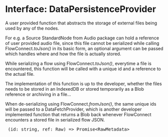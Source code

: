 # Interface: DataPersistenceProvider

A user provided function that abstracts the storage of external files being used by any of the nodes.

For e.g. a <Ref to="/reference/standard-nodes/audio/source">Source</Ref> StandardNode from <Ref to="/reference/standard-nodes/audio">Audio</Ref> package can hold a reference of user provided audio file, since this file cannot be serialized while calling <Ref to="/reference/api/classes/flow-connect#tojson">FlowConnect<em>.toJson()</em></Ref> in its basic form, an optional argument can be passed which handles where and how the file is actually stored.

While serializing a flow using <Ref to="/reference/api/classes/flow-connect#tojson">FlowConnect<em>.toJson()</em></Ref>, everytime a file is encountered, this function will be called with a unique id and a reference to the actual file.

The implementation of this function is up to the developer, whether the files needs to be stored in an IndexedDB or stored temporarily as a Blob reference or archiving in a file...

When de-serializing using <Ref to="/reference/api/classes/flow-connect#fromjson">FlowConnect<em>.fromJson()</em></Ref>, the same unique ids will be passed to a <Ref to="/reference/api/interfaces/data-fetch-provider">DataFetchProvider</Ref>, which is another developer implemented function that returns a Blob back whenever FlowConnect encounters a stored file in serialized flow JSON.

<pre>
<Function /> (id: string, ref: <Ref to="../types/raw">Raw</Ref>) => Promise&lt;<Ref to="./raw-metadata">RawMetadata</Ref>&gt;
</pre>
